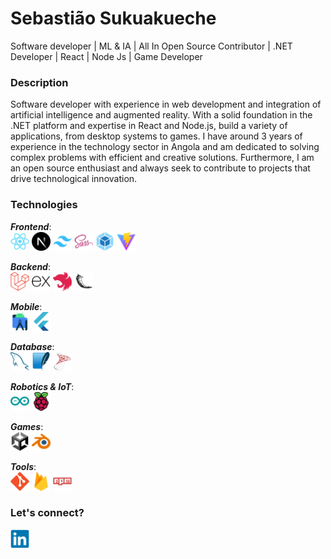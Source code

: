 # Sebastião Sukuakueche
Software developer | ML & IA | All In Open Source Contributor | .NET Developer | React | Node Js | Game Developer

### Description
Software developer with experience in web development and integration of artificial intelligence and augmented reality. With a solid foundation in the .NET platform and expertise in React and Node.js, build a variety of applications, from desktop systems to games. I have around 3 years of experience in the technology sector in Angola and am dedicated to solving complex problems with efficient and creative solutions. Furthermore, I am an open source enthusiast and always seek to contribute to projects that drive technological innovation.

### Technologies
***Frontend***: <br>
<img src="https://github.com/devicons/devicon/raw/refs/heads/master/icons/react/react-original.svg" alt="React Icon" width="30" height="30">
<img src="https://github.com/devicons/devicon/raw/refs/heads/master/icons/nextjs/nextjs-original.svg" alt="Next Icon" width="30" height="30">
<img src="https://github.com/devicons/devicon/raw/refs/heads/master/icons/tailwindcss/tailwindcss-original.svg" alt="Tailwind CSS Icon" width="30" height="30">
<img src="https://github.com/devicons/devicon/raw/refs/heads/master/icons/sass/sass-original.svg" alt="SASS Icon" width="30" height="30">
<img src="https://github.com/devicons/devicon/raw/refs/heads/master/icons/webpack/webpack-original.svg" alt="Webpack Icon" width="30" height="30">
<img src="https://github.com/devicons/devicon/raw/refs/heads/master/icons/vitejs/vitejs-original.svg" alt="Vite Icon" width="30" height="30">

***Backend***: <br>
<img src="https://github.com/devicons/devicon/raw/refs/heads/master/icons/laravel/laravel-original.svg" alt="Laravel Icon" width="30" height="30">
<img src="https://github.com/devicons/devicon/blob/master/icons/express/express-original.svg"  alt="Express Icon" width="30" height="30">
<img src="https://github.com/devicons/devicon/raw/refs/heads/master/icons/nestjs/nestjs-original.svg" alt="Nextjs Icon" width="30" height="30">
<img src="https://github.com/devicons/devicon/raw/refs/heads/master/icons/flask/flask-original.svg" alt="Flask Icon" width="30" height="30">

***Mobile***: <br>
<img src="https://github.com/devicons/devicon/raw/refs/heads/master/icons/androidstudio/androidstudio-original.svg" alt="Android Studio Icon" width="30" height="30">
<img src="https://github.com/devicons/devicon/raw/refs/heads/master/icons/flutter/flutter-original.svg" alt="Flutter Icon" width="30" height="30">

***Database***: <br>
<img src="https://github.com/devicons/devicon/raw/refs/heads/master/icons/mysql/mysql-original.svg" alt="Mysql Icon" width="30" height="30">
<img src="https://github.com/devicons/devicon/raw/refs/heads/master/icons/sqlite/sqlite-original.svg" alt="Sqlite Icon" width="30" height="30">
<img src="https://github.com/devicons/devicon/raw/refs/heads/master/icons/microsoftsqlserver/microsoftsqlserver-original.svg" alt="Sql Server Icon" width="30" height="30">

***Robotics & IoT***: <br>
<img src="https://github.com/devicons/devicon/raw/refs/heads/master/icons/arduino/arduino-original.svg" alt="Arduino Icon" width="30" height="30">
<img src="https://github.com/devicons/devicon/raw/refs/heads/master/icons/raspberrypi/raspberrypi-original.svg" alt="Raspberry Pi Icon" width="30" height="30">

***Games***: <br>
<img src="https://github.com/devicons/devicon/raw/refs/heads/master/icons/unity/unity-original.svg" alt="Unity Icon" width="30" height="30">
<img src="https://github.com/devicons/devicon/raw/refs/heads/master/icons/blender/blender-original.svg" alt="Blender Icon" width="30" height="30">

***Tools***: <br>
<img src="https://github.com/devicons/devicon/raw/refs/heads/master/icons/git/git-original.svg" alt="Git Icon" width="30" height="30">
<img src="https://github.com/devicons/devicon/raw/refs/heads/master/icons/firebase/firebase-original.svg" alt="Firebase Icon" width="30" height="30">
<img src="https://github.com/devicons/devicon/raw/refs/heads/master/icons/npm/npm-original-wordmark.svg" alt="NPM Icon" width="30" height="30">

### Let's connect?
<a href="https://linkedin.com/in/sebastiao-sukuakueche">
<img src="https://github.com/devicons/devicon/raw/refs/heads/master/icons/linkedin/linkedin-original.svg" alt="Linkedin Icon" width="30" height="30">
</a>
